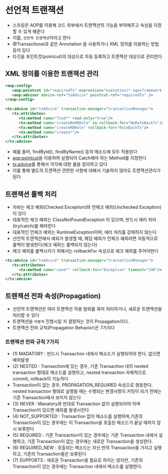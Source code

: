 # 선언적 트랜잭션

- 스프링은 AOP를 이용해 코드 외부에서 트랜잭션의 기능을 부여해주고 속성을 지정할 수 있게 해준다
- 이를, `선언적 트랜잭션`이라고 한다
- @Transactional과 같은 Annotation 을 사용하거나 XML 정의를 이용하는 방법 등이 있다
- 타깃을 포인트컷(pointcut)의 대상으로 자동 등록하고 트랜잭션 대상으로 관리한다


## XML 정의를 이용한 트랜잭션 관리
```xml
<aop:config>
   <aop:pointcut id="requiredTx" expression="execution(* egovframework.sample..impl.*Impl.*(..))"/>
   <aop:advisor advice-ref="txAdvice" pointcut-ref="requiredTx" />
</aop:config>
 
<tx:advice id="txAdvice" transaction-manager="transactionManager"> 
   <tx:attributes>
      <tx:method name="find*" read-only="true"/>
      <tx:method name="createNoRBRole" no-rollback-for="NoRoleBackTx"/>
      <tx:method name="createRBRole" rollback-for="RoleBackTx"/>
      <tx:method name="create*"/>
   </tx:attributes>
</tx:advice>
```
- 예를 들어, findById(), findByName() 등의 메소드에 모두 적용된다
- <aop:pointcut>을 이용하여 실행되어 Catch해야 하는 Method를 지정한다
- <tx:advice>를 통해서 각각에 대한 룰을 정의하고 있다
- 이를 통해 별도의 트랜잭션 관련한 사항에 대해서 기술하지 않아도 트랜잭션관리가 된다


## 트랜잭션 롤백 처리
- 자바는 체크 예외(Checked Exception)와 언체크 예외(Unchecked Exception)이 있다
- 대표적인 체크 예외는 ClassNotFoundException 이 있으며, 반드시 에러 처리(try/catch)를 해야한다
- 대표적인 언체크 예외는 RuntimeException이며, 에러 처리를 강제하지 않는다
- 선언적 트랜잭션에서 예외가 발생할 때, 해당 예외가 언체크 예외라면 자동적으로 롤백이 발생한다(체크 예외는 롤백되지 않는다)
- 체크 예외를 롤백시키기 위해서는 rollbackFor 속성으로 체크 예외를 주어야한다
```xml
<tx:advice id="txAdvice" transaction-manager="transactionManager"> 
   <tx:attributes>
      <tx:method name="save*" rollback-for="Exception" timeout="240"/>
   </tx:attributes>
</tx:advice>
```

## 트랜잭션 전파 속성(Propagation)
- 선언적 트랜잭션은 여러 트랜잭션 적용 범위를 묶어 처리하거나, 새로운 트랜잭션을 처리할 수 있다
- 트랜잭션을 `어떻게` 진행시킬 지 결정하는 것이 Propagation이다.
- 트랜잭션 전파 규칙(Propagation Behavior)은 7가지다

### 트랜잭션 전파 규칙 7가지
- (1) MADATORY : 반드시 Transaction 내에서 메소드가 실행되어야 한다. 없으면 예외발생
- (2) NESTED : Transaction에 있는 경우, 기존 Transaction 내의 nested transaction 형태로 메소드를 실행하고, nested transaction 자체적으로 commit, rollback이 가능하다
- Transaction이 없는 경우, PROPAGATION_REQUIRED 속성으로 행동한다. nested transaction 형태로 실행될 때는 수행되는 변경사항이 커밋이 되기 전에는 기존 Transaction에서 보이지 않는다
- (3) NEVER : Manatory와 반대로 Transaction 없이 실행되어야 하며 Transaction이 있으면 예외를 발생시킨다
- (4) NOT_SUPPORTED : Transaction 없이 메소드를 실행하며,기존의 Transaction이 있는 경우에는 이 Transaction을 호출된 메소드가 끝날 때까지 잠시 보류한다
- (5) REQUIRED : 기존 Transaction이 있는 경우에는 기존 Transaction 내에서 실행하고, 기존 Transaction이 없는 경우에는 새로운 Transaction을 생성한다.
- (6) REQUIRED_NEW : 호출되는 메소드는 자신 만의 Transaction을 가지고 실행하고, 기존의 Transaction들은 보류된다
- (7) SUPPORTS : 새로운 Transaction을 필요로 하지는 않지만, 기존의 Transaction이 있는 경우에는 Transaction 내에서 메소드를 실행한다.
